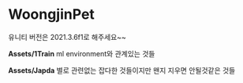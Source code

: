 # WoongjinPet
유니티 버전은 2021.3.6f1로 해주세요~~

**Assets/1Train**
ml environment와 관계있는 것들

**Assets/Japda**
별로 관련없는 잡다한 것들이지만 왠지 지우면 안될것같은 것들
